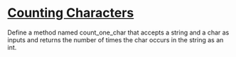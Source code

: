 # [Counting Characters](https://www.codewars.com/counting-characters "https://www.codewars.com/55f1b763dd670651620000ce")

Define a method named count_one_char that accepts a string and a char as inputs and returns the number of times the char occurs in the string as an int.
